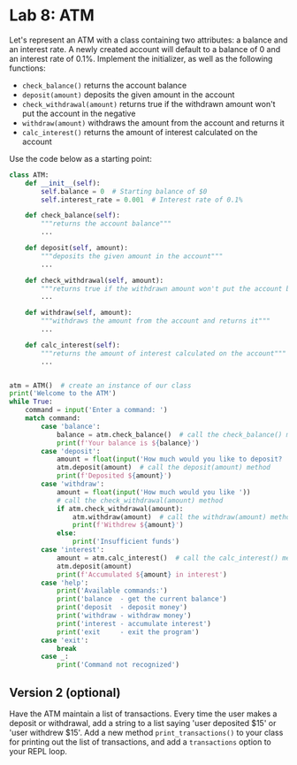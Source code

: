 # Lab 8: ATM

Let's represent an ATM with a class containing two attributes: a balance and an interest rate. A newly created account will default to a balance of 0 and an interest rate of 0.1%. Implement the initializer, as well as the following functions:

- `check_balance()` returns the account balance
- `deposit(amount)` deposits the given amount in the account
- `check_withdrawal(amount)` returns true if the withdrawn amount won't put the account in the negative
- `withdraw(amount)` withdraws the amount from the account and returns it
- `calc_interest()` returns the amount of interest calculated on the account

Use the code below as a starting point:

```python
class ATM:
    def __init__(self):
        self.balance = 0  # Starting balance of $0
        self.interest_rate = 0.001  # Interest rate of 0.1%

    def check_balance(self):
        """returns the account balance"""
        ...

    def deposit(self, amount):
        """deposits the given amount in the account"""
        ...

    def check_withdrawal(self, amount):
        """returns true if the withdrawn amount won't put the account balance in the negative"""
        ...

    def withdraw(self, amount):
        """withdraws the amount from the account and returns it"""
        ...

    def calc_interest(self):
        """returns the amount of interest calculated on the account"""
        ...


atm = ATM()  # create an instance of our class
print('Welcome to the ATM')
while True:
    command = input('Enter a command: ')
    match command:
        case 'balance':
            balance = atm.check_balance()  # call the check_balance() method
            print(f'Your balance is ${balance}')
        case 'deposit':
            amount = float(input('How much would you like to deposit? '))
            atm.deposit(amount)  # call the deposit(amount) method
            print(f'Deposited ${amount}')
        case 'withdraw':
            amount = float(input('How much would you like '))
            # call the check_withdrawal(amount) method
            if atm.check_withdrawal(amount):
                atm.withdraw(amount)  # call the withdraw(amount) method
                print(f'Withdrew ${amount}')
            else:
                print('Insufficient funds')
        case 'interest':
            amount = atm.calc_interest()  # call the calc_interest() method
            atm.deposit(amount)
            print(f'Accumulated ${amount} in interest')
        case 'help':
            print('Available commands:')
            print('balance  - get the current balance')
            print('deposit  - deposit money')
            print('withdraw - withdraw money')
            print('interest - accumulate interest')
            print('exit     - exit the program')
        case 'exit':
            break
        case _:
            print('Command not recognized')
```

## Version 2 (optional)

Have the ATM maintain a list of transactions. Every time the user makes a deposit or withdrawal, add a string to a list saying 'user deposited $15' or 'user withdrew $15'. Add a new method `print_transactions()` to your class for printing out the list of transactions, and add a `transactions` option to your REPL loop.


